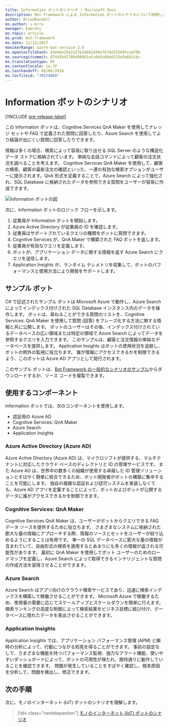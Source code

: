 ```yaml
---
title: Information ボットのシナリオ | Microsoft Docs
description: Bot Framework による Information ボットのシナリオについて説明します。
author: BrianRandell
ms.author: v-brra
manager: kamrani
ms.topic: article
ms.prod: bot-framework
ms.date: 12/13/2017
monikerRange: azure-bot-service-3.0
ms.openlocfilehash: 43eb8e25e2a17e1d6b1d30e767dd15569fcad78b
ms.sourcegitcommit: 67445b42796d90661afc643c6bb6533e9a662cbc
ms.translationtype: HT
ms.contentlocale: ja-JP
ms.lasthandoff: 08/06/2018
ms.locfileid: "39574868"
---
```

# <a name="information-bot-scenario"></a>Information ボットのシナリオ

[!INCLUDE [pre-release-label](includes/pre-release-label-v3.md)]

この Information ボットは、Cognitive Services QnA Maker を使用してナレッジ セットや FAQ で定義された質問に回答したり、Azure Search を使用してより結論が出にくい質問に回答したりできます。

情報は多くの場合、検索によって容易に取り出せる SQL Server のような構造化データ ストアに格納されています。 単純な会話コマンドによって顧客の注文状況を調べることを考えます。 Cognitive Services QnA Maker を使用して、顧客の検索、顧客の最新注文の確認といった、一連の有効な検索オプションがユーザーに提示されます。QnA 形式を定義することで、Azure Search によって強化され、SQL Database に格納されたデータを参照できる質問をユーザーが容易に作成できます。

![Information ボットの図](~/media/scenarios/bot-service-scenario-informational-bot.png)

次に、Information ボットのロジック フローを示します。

1. 従業員が Information ボットを開始します。
2. Azure Active Directory が従業員の ID を確認します。
3. 従業員はサポートされているクエリの種類をボットに質問できます。
4. Cognitive Services が、QnA Maker で構築された FAQ ボットを返します。
5. 従業員が有効なクエリを定義します。
6. ボットが、アプリケーション データに関する情報を返す Azure Search にクエリを送信します。
7. Application Insights が、ランタイム テレメトリを収集して、ボットのパフォーマンスと使用方法により開発をサポートします。

## <a name="sample-bot"></a>サンプル ボット
C# で記述されたサンプル ボットは Microsoft Azure で動作し、Azure Search によってインデックス付けされた SQL Database インスタンス内のデータを操作します。 ボットは、尋ねることができる質問のリストを、Cognitive Services: QnA Maker を使用して質問 (回答) をフレーズ化する方法に関する情報と共に公開します。 ボットのユーザーはその後、インデックス付けされているデータベースの広い領域または特定の領域で Azure Search によってデータを参照するクエリを入力できます。 このサンプルは、顧客と注文情報の単純なデータベースを提供します。 Application Insights はボットの使用状況を追跡し、ボットの例外の監視に役立ちます。 誰が情報にアクセスできるかを制限できるよう、このボットは Azure AD アプリとして発行されます。

このサンプル ボットは、[Bot Framework の一般的なシナリオのサンプル](https://aka.ms/bot/scenarios)からダウンロードするか、ソース コードを複製できます。

## <a name="components-youll-use"></a>使用するコンポーネント
Information ボットでは、次のコンポーネントを使用します。
-   認証用の Azure AD
-   Cognitive Services: QnA Maker
-   Azure Search
-   Application Insights

### <a name="azure-active-directory-azure-ad"></a>Azure Active Directory (Azure AD)
Azure Active Directory (Azure AD) は、マイクロソフトが提供する、マルチテナントに対応したクラウド ベースのディレクトリと ID の管理サービスです。 また Azure AD は、世界中の数多くの組織が使用する卓越した ID 管理ソリューションとすばやく簡単に統合できるため、ボット開発者がボットの構築に集中することを可能にします。 独自の複雑な認証および認可システムを実装しなくても、Azure AD アプリを定義することによって、ボットおよびボットが公開するデータに誰がアクセスできるかを制御できます。

### <a name="cognitive-services-qna-maker"></a>Cognitive Services: QnA Maker
Cognitive Services QnA Maker は、ユーザーがボットからクエリできる FAQ データ ソースを提供するために役立ちます。 さまざまなシステムに格納された膨大な量の情報にアプローチする際、情報のソースとセットをユーザーが絞り込めるようにすることは有用です。 単一の SQL データベースに膨大な量の情報が含まれていて、自由形式の検索を適用するとあまりにも多くの情報が返される可能性があります。 最初に QnA Maker を使用してボット ユーザーのためのロードマップを定義し、Azure Search によって取得できるインテリジェントな質問の作成方法を習得させることができます。

### <a name="azure-search"></a>Azure Search
Azure Search はアプリ向けのクラウド検索サービスであり、迅速に検索インデックスを構築して稼働させることができます。 Microsoft Azure で稼働するため、使用量の需要に応じてスケールアップとスケールダウンを簡単に行えます。 検索ランキングの高度な制御によって検索結果をビジネス目標に結び付け、データベースに隠れたデータを表出させることができます。

### <a name="application-insights"></a>Application Insights
Application Insights では、アプリケーション パフォーマンス管理 (APM) と瞬時の分析によって、行動につながる知見を得ることができます。 事前の設定なしで、さまざまな機能を持つパフォーマンス監視、強力なアラート機能、使いやすいダッシュボードによって、ボットの可用性が保たれ、期待通りに動作していることを確認できます。 問題が発生していることをすばやく確認し、根本原因を分析して、問題を検出し、修正できます。

## <a name="next-steps"></a>次の手順
次に、モノのインターネット (IoT) ボットのシナリオを理解します。

> [!div class="nextstepaction"]
> [モノのインターネット (IoT) ボットのシナリオ](bot-service-scenario-internet-things.md)
